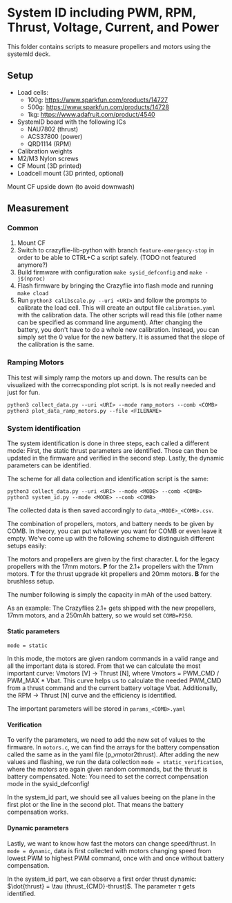 # System ID including PWM, RPM, Thrust, Voltage, Current, and Power

This folder contains scripts to measure propellers and motors using the systemId deck.

## Setup

* Load cells:
  * 100g: https://www.sparkfun.com/products/14727
  * 500g: https://www.sparkfun.com/products/14728
  * 1kg: https://www.adafruit.com/product/4540
* SystemID board with the following ICs
  * NAU7802 (thrust)
  * ACS37800 (power)
  * QRD1114 (RPM)
* Calibration weights
* M2/M3 Nylon screws
* CF Mount (3D printed)
* Loadcell mount (3D printed, optional)

Mount CF upside down (to avoid downwash)

## Measurement

### Common

1. Mount CF
2. Switch to crazyflie-lib-python with branch `feature-emergency-stop` in order to be able to CTRL+C a script safely. (TODO not featured anymore?)
3. Build firmware with configuration `make sysid_defconfig` and `make -j$(nproc)`
4. Flash firmware by bringing the Crazyflie into flash mode and running `make cload`
5. Run `python3 calibscale.py --uri <URI>` and follow the prompts to calibrate the load cell. This will create an output file `calibration.yaml` with the calibration data. The other scripts will read this file (other name can be specified as command line argument). After changing the battery, you don't have to do a whole new calibration. Instead, you can simply set the 0 value for the new battery. It is assumed that the slope of the calibration is the same.

### Ramping Motors

This test will simply ramp the motors up and down. The results can be visualized with the correcsponding plot script. Is is not really needed and just for fun. 

```
python3 collect_data.py --uri <URI> --mode ramp_motors --comb <COMB> 
python3 plot_data_ramp_motors.py --file <FILENAME>
```

### System identification

The system identification is done in three steps, each called a different mode: First, the static thrust parameters are identified. Those can then be updated in the firmware and verified in the second step. Lastly, the dynamic parameters can be identified. 

The scheme for all data collection and identification script is the same:
```
python3 collect_data.py --uri <URI> --mode <MODE> --comb <COMB> 
python3 system_id.py --mode <MODE> --comb <COMB> 
```

The collected data is then saved accordingly to `data_<MODE>_<COMB>.csv`.

The combination of propellers, motors, and battery needs to be given by COMB. In theory, you can put whatever you want for COMB or even leave it empty. We've come up with the following scheme to distinguish different setups easily:

The motors and propellers are given by the first character. **L** for the legacy propellers with the 17mm motors. **P** for the 2.1+ propellers with the 17mm motors. **T** for the thrust upgrade kit propellers and 20mm motors. **B** for the brushless setup.

The number following is simply the capacity in mAh of the used battery.

As an example: The Crazyflies 2.1+ gets shipped with the new propellers, 17mm motors, and a 250mAh battery, so we would set `COMB=P250`.

#### Static parameters
`mode = static`

In this mode, the motors are given random commands in a valid range and all the important data is stored. From that we can calculate the most important curve: Vmotors [V] -> Thrust [N], where Vmotors = PWM_CMD / PWM_MAX * Vbat. This curve helps us to calculate the needed PWM_CMD from a thrust command and the current battery voltage Vbat. Additionally, the RPM -> Thrust [N] curve and the efficiency is identified.

The important parameters will be stored in `params_<COMB>.yaml`

#### Verification

To verify the parameters, we need to add the new set of values to the firmware. In `motors.c`, we can find the arrays for the battery compensation called the same as in the yaml file (p_vmotor2thrust). After adding the new values and flashing, we run the data collection `mode = static_verification`, where the motors are again given random commands, but the thrust is battery compensated. Note: You need to set the correct compensation mode in the sysid_defconfig!

In the system_id part, we should see all values beeing on the plane in the first plot or the line in the second plot. That means the battery compensation works.

#### Dynamic parameters

Lastly, we want to know how fast the motors can change speed/thrust. In `mode = dynamic`, data is first collected with motors changing speed from lowest PWM to highest PWM command, once with and once without battery compensation.

In the system_id part, we can observe a first order thrust dynamic: $\dot{thrust} = \tau (thrust_{CMD}-thrust)$. The parameter $\tau$ gets identified.